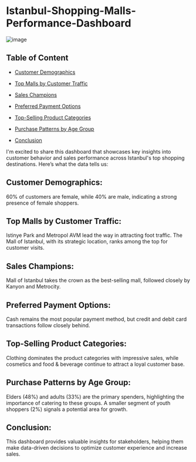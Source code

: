 # Istanbul-Shopping-Malls-Performance-Dashboard

![image](https://github.com/user-attachments/assets/ace95766-14c5-4893-83ae-fdf92548c957)


## Table of Content
- [Customer Demographics](#customer-demographics)
- [Top Malls by Customer Traffic](#top-malls-by-customer-traffic)
- [Sales Champions](#sales-champions)
- [Preferred Payment Options](#preferred-payment-options)
- [Top-Selling Product Categories](#top-selling-product-categories)

- [Purchase Patterns by Age Group](#purchase-patterns-by-age-group)
- [Conclusion](#conclusion)


I'm excited to share this dashboard that showcases key insights into customer behavior and sales performance across Istanbul's top shopping destinations. Here’s what the data tells us:



## Customer Demographics:
60% of customers are female, while 40% are male, indicating a strong presence of female shoppers.


## Top Malls by Customer Traffic:
Istinye Park and Metropol AVM lead the way in attracting foot traffic.
The Mall of Istanbul, with its strategic location, ranks among the top for customer visits.


## Sales Champions: 
Mall of Istanbul takes the crown as the best-selling mall, followed closely by Kanyon and Metrocity.


## Preferred Payment Options:
Cash remains the most popular payment method, but credit and debit card transactions follow closely behind.


## Top-Selling Product Categories:
Clothing dominates the product categories with impressive sales, while cosmetics and food & beverage continue to attract a loyal customer base.


## Purchase Patterns by Age Group:
Elders (48%) and adults (33%) are the primary spenders, highlighting the importance of catering to these groups.
A smaller segment of youth shoppers (2%) signals a potential area for growth.


## Conclusion:
This dashboard provides valuable insights for stakeholders, helping them make data-driven decisions to optimize customer experience and increase sales. 
